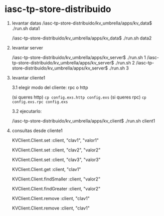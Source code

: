 # iasc-tp-store-distribuido

1. levantar datas
	/iasc-tp-store-distribuido/kv_umbrella/apps/kv_data$ ./run.sh data1

	/iasc-tp-store-distribuido/kv_umbrella/apps/kv_data$ ./run.sh data2	


2. levantar server

	/iasc-tp-store-distribuido/kv_umbrella/apps/kv_server$ ./run.sh 1
	/iasc-tp-store-distribuido/kv_umbrella/apps/kv_server$ ./run.sh 2
	/iasc-tp-store-distribuido/kv_umbrella/apps/kv_server$ ./run.sh 3

3. levantar cliente1

	3.1 elegir modo del cliente: rpc o http 

	(si queres http) `cp config.exs.http config.exs`
	(si queres rpc) `cp config.exs.rpc config.exs`

	3.2 ejecutarlo: 
	
	/iasc-tp-store-distribuido/kv_umbrella/apps/kv_client$ ./run.sh client1


4. consultas desde cliente1

	KVClient.Client.set :client, "clav1", "valor1"

	KVClient.Client.set :client, "clav2", "valor2"

	KVClient.Client.set :client, "clav3", "valor3"

	KVClient.Client.get :client, "clav1"

	KVClient.Client.findSmaller :client, "valor2"

	KVClient.Client.findGreater :client, "valor2"

	KVClient.Client.remove :client, "clav1"

	KVClient.Client.remove :client, "clav1"


